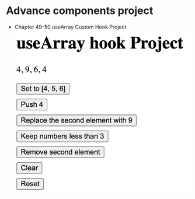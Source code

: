 # Advance components project

- Chapter 49-50 useArray Custom Hook Project
![output](51-52-useArray.png)
